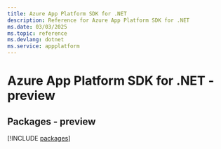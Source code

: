 ```yaml
---
title: Azure App Platform SDK for .NET
description: Reference for Azure App Platform SDK for .NET
ms.date: 03/03/2025
ms.topic: reference
ms.devlang: dotnet
ms.service: appplatform
---
```

# Azure App Platform SDK for .NET - preview
## Packages - preview
[!INCLUDE [packages](app-platform-index.md)]